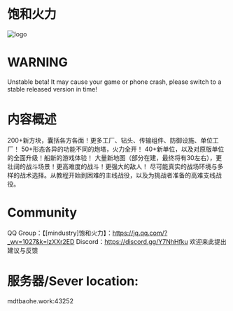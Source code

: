 # 饱和火力
![logo](https://github.com/RA2EXE/Saturation-Firepower/assets/119042209/e39d7de5-09ea-4fd6-b815-674141e0557c)

# WARNING
Unstable beta! It may cause your game or phone crash, please switch to a stable released version in time!

# 内容概述
200+新方块，囊括各方各面！更多工厂、钻头、传输组件、防御设施、单位工厂！
50+形态各异的功能不同的炮塔，火力全开！
40+新单位，以及对原版单位的全面升级！船新的游戏体验！
大量新地图（部分在建，最终将有30左右），更壮阔的战斗场景！更高难度的战斗！更强大的敌人！
尽可能真实的战场环境与多样的战术选择。从教程开始到困难的主线战役，以及为挑战者准备的高难支线战役。

# Community
QQ Group：【[mindustry]饱和火力】：https://jq.qq.com/?_wv=1027&k=lzXXr2ED
Discord：https://discord.gg/Y7NhHfku
欢迎来此提出建议与反馈

# 服务器/Sever location:
mdtbaohe.work:43252

